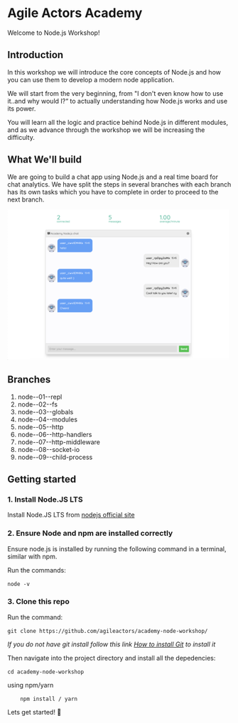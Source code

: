 # Agile Actors Academy

Welcome to Node.js Workshop!

## Introduction

In this workshop we will introduce the core concepts of Node.js and how you can use them to develop a modern node application. 

We will start from the very beginning, from "I don't even know how to use it..and why would I?“ to actually understanding how Node.js works and use its power.

You will learn all the logic and practice behind Node.js in different modules, and as we advance through the workshop we will be increasing the difficulty.

## What We'll build

We are going to build a chat app using Node.js and a real time board for chat analytics. We have split the steps in several branches with each branch has its own tasks which you have to complete in order to proceed to the next branch.

<div style="width: 100%; display: flex; justifyContent: space-between">
  <div style="margin-right: 5px">
    <img alt="node-app-1" src="./static/images/node-chat.png" width="100%">
  </div>
</div>

## Branches

1. node--01--repl
2. node--02--fs
4. node--03--globals
5. node--04--modules
6. node--05--http
7. node--06--http-handlers
8. node--07--http-middleware
9. node--08--socket-io
10. node--09--child-process

## Getting started

### 1. Install Node.JS LTS

Install Node.JS LTS from [nodejs official site](https://nodejs.org/en/download/)

### 2. Ensure Node and npm are installed correctly

Ensure node.js is installed by running the following command in a terminal, similar with npm.

Run the commands:

```
node -v
```

### 3. Clone this repo

Run the command:

```
git clone https://github.com/agileactors/academy-node-workshop/
```

_If you do not have git install follow this link [How to install Git](https://git-scm.com/book/en/v2/Getting-Started-Installing-Git) to install it_

Then navigate into the project directory and install all the depedencies:

```
cd academy-node-workshop
```

using npm/yarn

```
    npm install / yarn 
```

Lets get started! :tada:
